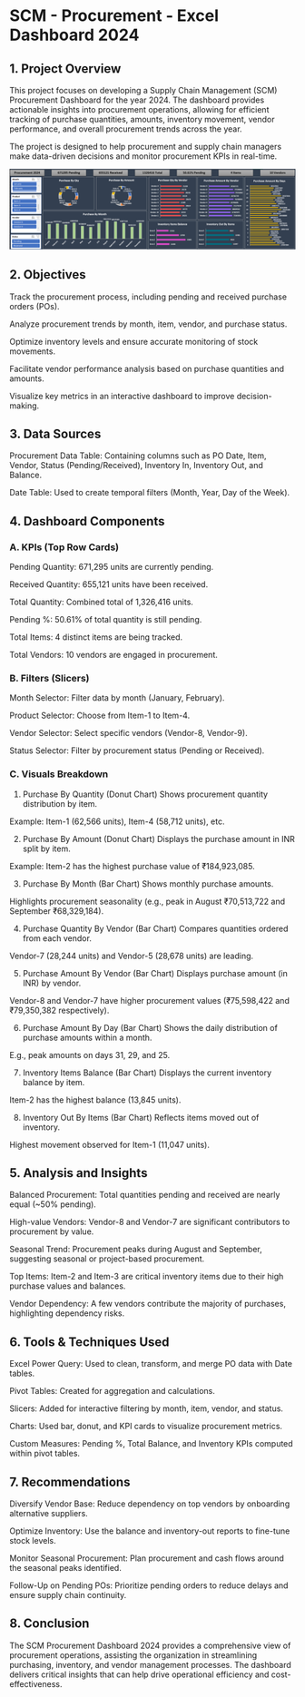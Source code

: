 # SCM - Procurement - Excel Dashboard 2024

## 1. Project Overview
This project focuses on developing a Supply Chain Management (SCM) Procurement Dashboard for the year 2024. The dashboard provides actionable insights into procurement operations, allowing for efficient tracking of purchase quantities, amounts, inventory movement, vendor performance, and overall procurement trends across the year.

The project is designed to help procurement and supply chain managers make data-driven decisions and monitor procurement KPIs in real-time.

![Dashboard Screenshot](https://github.com/maneeshmm/SCM-Procurement-Dashboard-2024/blob/main/Procurement%202024.png)

## 2. Objectives
Track the procurement process, including pending and received purchase orders (POs).

Analyze procurement trends by month, item, vendor, and purchase status.

Optimize inventory levels and ensure accurate monitoring of stock movements.

Facilitate vendor performance analysis based on purchase quantities and amounts.

Visualize key metrics in an interactive dashboard to improve decision-making.

## 3. Data Sources
Procurement Data Table: Containing columns such as PO Date, Item, Vendor, Status (Pending/Received), Inventory In, Inventory Out, and Balance.

Date Table: Used to create temporal filters (Month, Year, Day of the Week).

## 4. Dashboard Components
### A. KPIs (Top Row Cards)
Pending Quantity: 671,295 units are currently pending.

Received Quantity: 655,121 units have been received.

Total Quantity: Combined total of 1,326,416 units.

Pending %: 50.61% of total quantity is still pending.

Total Items: 4 distinct items are being tracked.

Total Vendors: 10 vendors are engaged in procurement.

### B. Filters (Slicers)
Month Selector: Filter data by month (January, February).

Product Selector: Choose from Item-1 to Item-4.

Vendor Selector: Select specific vendors (Vendor-8, Vendor-9).

Status Selector: Filter by procurement status (Pending or Received).

### C. Visuals Breakdown
1. Purchase By Quantity (Donut Chart)
Shows procurement quantity distribution by item.

Example: Item-1 (62,566 units), Item-4 (58,712 units), etc.

2. Purchase By Amount (Donut Chart)
Displays the purchase amount in INR split by item.

Example: Item-2 has the highest purchase value of ₹184,923,085.

3. Purchase By Month (Bar Chart)
Shows monthly purchase amounts.

Highlights procurement seasonality (e.g., peak in August ₹70,513,722 and September ₹68,329,184).

4. Purchase Quantity By Vendor (Bar Chart)
Compares quantities ordered from each vendor.

Vendor-7 (28,244 units) and Vendor-5 (28,678 units) are leading.

5. Purchase Amount By Vendor (Bar Chart)
Displays purchase amount (in INR) by vendor.

Vendor-8 and Vendor-7 have higher procurement values (₹75,598,422 and ₹79,350,382 respectively).

6. Purchase Amount By Day (Bar Chart)
Shows the daily distribution of purchase amounts within a month.

E.g., peak amounts on days 31, 29, and 25.

7. Inventory Items Balance (Bar Chart)
Displays the current inventory balance by item.

Item-2 has the highest balance (13,845 units).

8. Inventory Out By Items (Bar Chart)
Reflects items moved out of inventory.

Highest movement observed for Item-1 (11,047 units).

## 5. Analysis and Insights
Balanced Procurement: Total quantities pending and received are nearly equal (~50% pending).

High-value Vendors: Vendor-8 and Vendor-7 are significant contributors to procurement by value.

Seasonal Trend: Procurement peaks during August and September, suggesting seasonal or project-based procurement.

Top Items: Item-2 and Item-3 are critical inventory items due to their high purchase values and balances.

Vendor Dependency: A few vendors contribute the majority of purchases, highlighting dependency risks.

## 6. Tools & Techniques Used
Excel Power Query: Used to clean, transform, and merge PO data with Date tables.

Pivot Tables: Created for aggregation and calculations.

Slicers: Added for interactive filtering by month, item, vendor, and status.

Charts: Used bar, donut, and KPI cards to visualize procurement metrics.

Custom Measures: Pending %, Total Balance, and Inventory KPIs computed within pivot tables.

## 7. Recommendations
Diversify Vendor Base: Reduce dependency on top vendors by onboarding alternative suppliers.

Optimize Inventory: Use the balance and inventory-out reports to fine-tune stock levels.

Monitor Seasonal Procurement: Plan procurement and cash flows around the seasonal peaks identified.

Follow-Up on Pending POs: Prioritize pending orders to reduce delays and ensure supply chain continuity.

## 8. Conclusion
The SCM Procurement Dashboard 2024 provides a comprehensive view of procurement operations, assisting the organization in streamlining purchasing, inventory, and vendor management processes. The dashboard delivers critical insights that can help drive operational efficiency and cost-effectiveness.
